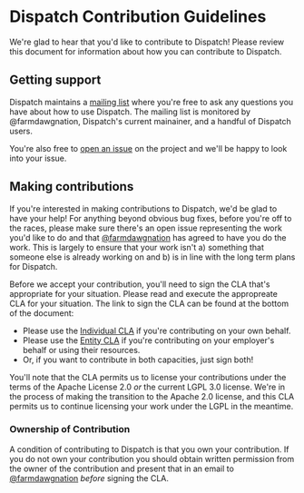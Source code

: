 # Dispatch Contribution Guidelines

We're glad to hear that you'd like to contribute to Dispatch! Please review
this document for information about how you can contribute to Dispatch.

## Getting support

Dispatch maintains a [mailing
list](https://groups.google.com/forum/?fromgroups#!forum/dispatch-scala)
where you're free to ask any questions you have about how to use Dispatch.
The mailing list is monitored by @farmdawgnation, Dispatch's current
mainainer, and a handful of Dispatch users.

You're also free to [open an issue](https://github.com/dispatch/reboot/issues)
on the project and we'll be happy to look into your issue.

## Making contributions

If you're interested in making contributions to Dispatch, we'd be glad to have your help! For
anything beyond obvious bug fixes, before you're off to the races, please make sure there's an open
issue representing the work you'd like to do and that [@farmdawgnation][fdn] has agreed to have you
do the work. This is largely to ensure that your work isn't a) something that someone else is
already working on and b) is in line with the long term plans for Dispatch.

Before we accept your contribution, you'll need to sign the CLA that's appropriate for your
situation. Please read and execute the appropreate CLA for your situation. The link to sign
the CLA can be found at the bottom of the document:

* Please use the [Individual CLA](https://github.com/dispatch/reboot/blob/master/cla/individual-cla.md)
  if you're contributing on your own behalf.
* Please use the [Entity CLA](https://github.com/dispatch/reboot/blob/master/cla/entity-cla.md)
  if you're contributing on your employer's behalf or using their resources.
* Or, if you want to contribute in both capacities, just sign both!

You'll note that the CLA permits us to license your contributions under the terms of the Apache
License 2.0 _or_ the current LGPL 3.0 license. We're in the process of making the transition to
the Apache 2.0 license, and this CLA permits us to continue licensing your work under the LGPL in
the meantime.

### Ownership of Contribution

A condition of contributing to Dispatch is that you own your contribution. If you do not own your
contribution you should obtain written permission from the owner of the contribution and present
that in an email to [@farmdawgnation][fdn] _before_ signing the CLA.

[fdn]: https://github.com/farmdawgnation
